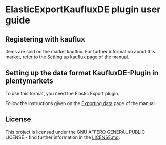 
# ElasticExportKaufluxDE plugin user guide

<div class="container-toc"></div>

## Registering with kauflux

Items are sold on the market kauflux. For further information about this market, refer to the [Setting up kauflux](https://www.plentymarkets.eu/handbuch/multi-channel/kauflux/) page of the manual.

## Setting up the data format KaufluxDE-Plugin in plentymarkets

To use this format, you need the Elastic Export plugin.

Follow the instructions given on the [Exporting data](https://www.plentymarkets.co.uk/manual/data-exchange/exporting-data/#4) page of the manual.

## License

This project is licensed under the GNU AFFERO GENERAL PUBLIC LICENSE.- find further information in the [LICENSE.md](https://github.com/plentymarkets/plugin-elastic-export-kauflux-de/blob/master/LICENSE.md).
